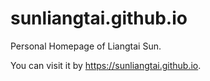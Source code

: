 # sunliangtai.github.io

Personal Homepage of Liangtai Sun. 

You can visit it by https://sunliangtai.github.io.
